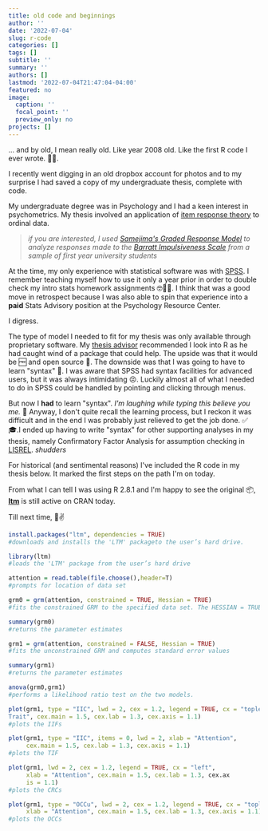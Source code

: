 ```yaml
---
title: old code and beginnings
author: ''
date: '2022-07-04'
slug: r-code
categories: []
tags: []
subtitle: ''
summary: ''
authors: []
lastmod: '2022-07-04T21:47:04-04:00'
featured: no
image:
  caption: ''
  focal_point: ''
  preview_only: no
projects: []
---
```



... and by old, I mean really old. Like year 2008 old. Like the first R code I ever wrote. 👩‍💻.


I recently went digging in an old dropbox account for photos and to my surprise I had saved a copy of my undergraduate thesis, complete with code.

My undergraduate degree was in Psychology and I had a keen interest in psychometrics. My thesis involved an application of [item response theory](https://en.wikipedia.org/wiki/Item_response_theory) to ordinal data.

>*if you are interested, I used [Samejima's Graded Response Model](https://link.springer.com/chapter/10.1007/978-1-4757-2691-6_5) to analyze responses made to the [Barratt Impulsiveness Scale](https://en.wikipedia.org/wiki/Barratt_Impulsiveness_Scale) from a sample of first year university students*

At the time, my only experience with statistical software was with [SPSS](https://en.wikipedia.org/wiki/SPSS). I remember teaching myself how to use it only a year prior in order to double check my intro stats homework assignments 🤓🔬📏. I think that was a good move in retrospect because I was also able to spin that experience into a **paid** Stats Advisory position at the Psychology Resource Center. 

I digress.

The type of model I needed to fit for my thesis was only available through proprietary software. My [thesis advisor](https://health.yorku.ca/health-profiles/index.php?mid=498680) recommended I look into R as he had caught wind of a package that could help. The upside was that it would be 🆓 and open source 🤑. The downside was that I was going to have to learn "syntax" 🤢. I was aware that SPSS had syntax facilities for advanced users, but it was always intimidating 😣. Luckily almost all of what I needed to do in SPSS could be handled by pointing and clicking through menus.

But now I **had** to learn "syntax". *I'm laughing while typing this believe you me.* 🤣 Anyway, I don't quite recall the learning process, but I reckon it was difficult and in the end I was probably just relieved to get the job done. ✅🎓.I ended up having to write "syntax" for other supporting analyses in my thesis, namely Confirmatory Factor Analysis for assumption checking in [LISREL](https://ssicentral.com/index.php/products/lisrel/). *shudders*

For historical (and sentimental reasons) I've included the R code in my thesis below. It marked the first steps on the path I'm on today. 

From what I can tell I was using R 2.8.1 and I'm happy to see the original 📦, [**ltm**](https://cran.r-project.org/web/packages/ltm/) is still active on CRAN today.

Till next time, 🍻✌


```r
install.packages("ltm", dependencies = TRUE)
#downloads and installs the 'LTM' packageto the user’s hard drive.

library(ltm)
#loads the 'LTM' package from the user’s hard drive

attention = read.table(file.choose(),header=T)
#prompts for location of data set

grm0 = grm(attention, constrained = TRUE, Hessian = TRUE)
#fits the constrained GRM to the specified data set. The HESSIAN = TRUE argument computes standard error values.

summary(grm0)
#returns the parameter estimates

grm1 = grm(attention, constrained = FALSE, Hessian = TRUE)
#fits the unconstrained GRM and computes standard error values

summary(grm1)
#returns the parameter estimates

anova(grm0,grm1)
#performs a likelihood ratio test on the two models.

plot(grm1, type = "IIC", lwd = 2, cex = 1.2, legend = TRUE, cx = "topleft",xlab = "Latent
Trait", cex.main = 1.5, cex.lab = 1.3, cex.axis = 1.1)
#plots the IIFs

plot(grm1, type = "IIC", items = 0, lwd = 2, xlab = "Attention",
     cex.main = 1.5, cex.lab = 1.3, cex.axis = 1.1)
#plots the TIF

plot(grm1, lwd = 2, cex = 1.2, legend = TRUE, cx = "left",
     xlab = "Attention", cex.main = 1.5, cex.lab = 1.3, cex.ax
     is = 1.1)
#plots the CRCs

plot(grm1, type = "OCCu", lwd = 2, cex = 1.2, legend = TRUE, cx = "topleft",
     xlab = "Attention", cex.main = 1.5, cex.lab = 1.3, cex.axis = 1.1)
#plots the OCCs
```
